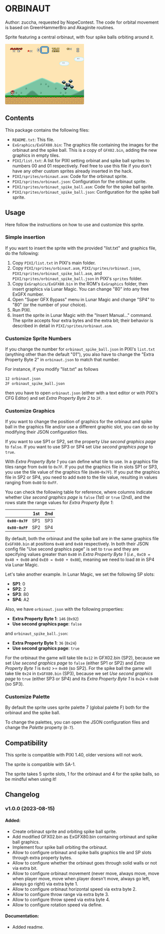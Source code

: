# ORBINAUT

Author: zuccha, requested by NopeContest. The code for orbital movement is based
on GreenHammerBro and Akaginite routines.

Sprite featuring a central orbinaut, with four spike balls orbiting around it.

<img src="./docs/orbinaut-1.gif" />

## Contents

This package contains the following files:

- `README.txt`: This file.
- `ExGraphics/ExGFX80.bin`: The graphics file containing the images for the
  orbinaut and the spike ball. This is a copy of `GFX02.bin`, adding the new
  graphics in empty tiles.
- `PIXI/list.txt`: A list for PIXI setting orbinat and spike ball sprites to
  numbers 00 and 01 respectively. Feel free to use this file if you don't have
  any other custom sprites already inserted in the hack.
- `PIXI/sprites/orbinaut.asm`: Code for the orbinaut sprite.
- `PIXI/sprites/orbinaut.json`: Configuration for the orbinaut sprite.
- `PIXI/sprites/orbinaut_spike_ball.asm`: Code for the spike ball sprite.
- `PIXI/sprites/orbinaut_spike_ball.json`: Configuration for the spike ball
  sprite.

## Usage

Here follow the instructions on how to use and customize this sprite.

### Simple insertion

If you want to insert the sprite with the provided "list.txt" and graphics file,
do the following:

1. Copy `PIXI/list.txt` in PIXI's main folder.
2. Copy `PIXI/sprites/orbinaut.asm`, `PIXI/sprites/orbinaut.json`,
   `PIXI/sprites/orbinaut_spike_ball.asm`, and
   `PIXI/sprites/orbinaut_spike_ball.json` in PIXI's `sprites` folder.
3. Copy `ExGraphics/ExGFX80.bin` in the ROM's `ExGraphics` folder, then insert
   graphics via Lunar Magic. You can change "80" into any free ExGFX number.
4. Open "Super GFX Bypass" menu in Lunar Magic and change "SP4" to "80" (or the
   number of your choice).
5. Run PIXI.
6. Insert the sprite in Lunar Magic with the "Insert Manual..." command. The
   sprite accepts four extra bytes and the extra bit; their behavior is
   described in detail in `PIXI/sprites/orbinaut.asm`.

### Customize Sprite Numbers

If you change the number for `orbinaut_spike_ball.json` in PIXI's `list.txt`
(anything other than the default "01"), you also have to change the "Extra
Property Byte 2" in `orbinaut.json` to match that number.

For instance, if you modify "list.txt" as follows

```
12 orbinaut.json
2F orbinaut_spike_ball.json
```

then you have to open `orbinaut.json` (either with a text editor or with PIXI's
CFG Editor) and set _Extra Property Byte 2_ to `2F`.

### Customize Graphics

If you want to change the position of graphics for the orbinaut and spike ball
in the graphics file and/or use a different graphic slot, you can do so by
modifying their JSON configuration files.

If you want to use SP1 or SP2, set the property _Use second graphics page_ to
`false`. If you want to use SP3 or SP4 set _Use second graphics page_ to `true`.

With _Extra Property Byte 1_ you can define what tile to use. In a graphics file
tiles range from `0x00` to `0x7F`. If you put the graphics file in slots SP1 or
SP3, you use the tile value of the graphics file (`0x00`-`0x7F`). If you put the
graphics file in SP2 or SP4, you need to add `0x80` to the tile value, resulting
in values ranging from `0x80` to `0xFF`.

You can check the following table for reference, where columns indicate whether
_Use second graphics page_ is `false` (1st) or `true` (2nd), and the rows state
the range values for _Extra Property Byte 1_:

|                   | 1st | 2nd |
| ----------------- | --- | --- |
| **`0x00`-`0x7F`** | SP1 | SP3 |
| **`0x80`-`0xFF`** | SP2 | SP4 |

By default, both the orbinaut and the spike ball are in the same graphics file
`ExGFX80.bin` at positions `0x40` and `0x60` respectively. In both their JSON
config file "Use second graphics page" is set to `true` and they are specifying
values greater than `0x80` in _Extra Property Byte 1_ (_i.e._,
`0xC0 = 0x40 + 0x80` and `0xE0 = 0x60 + 0x80`), meaning we need to load `80` in
SP4 via Lunar Magic.

Let's take another example. In Lunar Magic, we set the following SP slots:

- **SP1**: 0
- **SP2**: 2
- **SP3**: 80
- **SP4**: A2

Also, we have `orbinaut.json` with the following properties:

- **Extra Property Byte 1**: `146` (`0x92`)
- **Use second graphics page**: `false`

and `orbinaut_spike_ball.json`:

- **Extra Property Byte 1**: `36` (`0x24`)
- **Use second graphics page**: `true`

For the orbinaut the game will take tile `0x12` in GFX02.bin (SP2), because we
set _Use second graphics page_ to `false` (either SP1 or SP2) and _Extra
Property Byte 1_ is `0x92` >= `0x80` (so SP2). For the spike ball the game will
take tile `0x24` in `ExGFX80.bin` (SP3), because we set _Use second graphics
page_ to `true` (either SP3 or SP4) and its _Extra Property Byte 1_ is `0x24` <
`0x80` (so SP3).

### Customize Palette

By default the sprite uses sprite palette 7 (global palette F) both for the
orbinaut and the spike ball.

To change the palettes, you can open the JSON configuration files and change the
_Palette_ property (`0-7`).

## Compatibility

This sprite is compatible with PIXI 1.40, older versions will not work.

The sprite is compatible with SA-1.

The sprite takes 5 sprite slots, 1 for the orbinaut and 4 for the spike balls,
so be mindful when using it!

## Changelog

### v1.0.0 (2023-08-15)

#### Added:

- Create orbinaut sprite and orbiting spike ball sprite.
- Add modified GFX02.bin as ExGFX80.bin containing orbinaut and spike ball
  graphics.
- Implement four spike ball orbiting the orbinaut.
- Allow to configure orbinaut and spike balls graphics tile and SP slots through
  extra property bytes.
- Allow to configure whether the orbinaut goes through solid walls or not via
  extra bit.
- Allow to configure orbinaut movement (never move, always move, move when
  player move, move when player doesn't move, always go left, always go right)
  via extra byte 1.
- Allow to configure orbinaut horizontal speed via extra byte 2.
- Allow to configure throw range via extra byte 3.
- Allow to configure throw speed via extra byte 4.
- Allow to configure rotation speed via define.

#### Documentation:

- Added readme.
